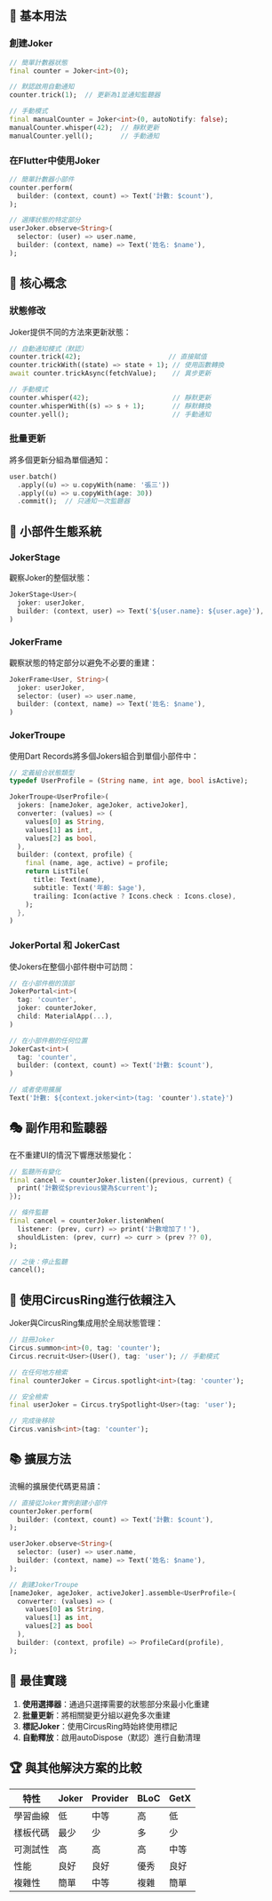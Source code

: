 ## 🚀 基本用法

### 創建Joker

```dart
// 簡單計數器狀態
final counter = Joker<int>(0);

// 默認啟用自動通知
counter.trick(1);  // 更新為1並通知監聽器

// 手動模式
final manualCounter = Joker<int>(0, autoNotify: false);
manualCounter.whisper(42);  // 靜默更新
manualCounter.yell();       // 手動通知
```

### 在Flutter中使用Joker

```dart
// 簡單計數器小部件
counter.perform(
  builder: (context, count) => Text('計數: $count'), 
);

// 選擇狀態的特定部分
userJoker.observe<String>(
  selector: (user) => user.name,
  builder: (context, name) => Text('姓名: $name'),
);
```

## 🎪 核心概念

### 狀態修改

Joker提供不同的方法來更新狀態：

```dart
// 自動通知模式（默認）
counter.trick(42);                      // 直接賦值
counter.trickWith((state) => state + 1); // 使用函數轉換
await counter.trickAsync(fetchValue);    // 異步更新

// 手動模式
counter.whisper(42);                     // 靜默更新
counter.whisperWith((s) => s + 1);       // 靜默轉換
counter.yell();                          // 手動通知
```

### 批量更新

將多個更新分組為單個通知：

```dart
user.batch()
  .apply((u) => u.copyWith(name: '張三'))
  .apply((u) => u.copyWith(age: 30))
  .commit();  // 只通知一次監聽器
```

## 🌉 小部件生態系統

### JokerStage

觀察Joker的整個狀態：

```dart
JokerStage<User>(
  joker: userJoker,
  builder: (context, user) => Text('${user.name}: ${user.age}'),
)
```

### JokerFrame

觀察狀態的特定部分以避免不必要的重建：

```dart
JokerFrame<User, String>(
  joker: userJoker,
  selector: (user) => user.name,
  builder: (context, name) => Text('姓名: $name'),
)
```

### JokerTroupe

使用Dart Records將多個Jokers組合到單個小部件中：

```dart
// 定義組合狀態類型
typedef UserProfile = (String name, int age, bool isActive);

JokerTroupe<UserProfile>(
  jokers: [nameJoker, ageJoker, activeJoker],
  converter: (values) => (
    values[0] as String,
    values[1] as int,
    values[2] as bool,
  ),
  builder: (context, profile) {
    final (name, age, active) = profile;
    return ListTile(
      title: Text(name),
      subtitle: Text('年齡: $age'),
      trailing: Icon(active ? Icons.check : Icons.close),
    );
  },
)
```

### JokerPortal 和 JokerCast

使Jokers在整個小部件樹中可訪問：

```dart
// 在小部件樹的頂部
JokerPortal<int>(
  tag: 'counter',
  joker: counterJoker,
  child: MaterialApp(...),
)

// 在小部件樹的任何位置
JokerCast<int>(
  tag: 'counter',
  builder: (context, count) => Text('計數: $count'),
)

// 或者使用擴展
Text('計數: ${context.joker<int>(tag: 'counter').state}')
```

## 🎭 副作用和監聽器

在不重建UI的情況下響應狀態變化：

```dart
// 監聽所有變化
final cancel = counterJoker.listen((previous, current) {
  print('計數從$previous變為$current');
});

// 條件監聽
final cancel = counterJoker.listenWhen(
  listener: (prev, curr) => print('計數增加了！'),
  shouldListen: (prev, curr) => curr > (prev ?? 0),
);

// 之後：停止監聽
cancel();
```

## 🎪 使用CircusRing進行依賴注入

Joker與CircusRing集成用於全局狀態管理：

```dart
// 註冊Joker
Circus.summon<int>(0, tag: 'counter');
Circus.recruit<User>(User(), tag: 'user'); // 手動模式

// 在任何地方檢索
final counterJoker = Circus.spotlight<int>(tag: 'counter');

// 安全檢索
final userJoker = Circus.trySpotlight<User>(tag: 'user');

// 完成後移除
Circus.vanish<int>(tag: 'counter');
```

## 📚 擴展方法

流暢的擴展使代碼更易讀：

```dart
// 直接從Joker實例創建小部件
counterJoker.perform(
  builder: (context, count) => Text('計數: $count'),
);

userJoker.observe<String>(
  selector: (user) => user.name,
  builder: (context, name) => Text('姓名: $name'),
);

// 創建JokerTroupe
[nameJoker, ageJoker, activeJoker].assemble<UserProfile>(
  converter: (values) => (
    values[0] as String, 
    values[1] as int, 
    values[2] as bool
  ),
  builder: (context, profile) => ProfileCard(profile),
);
```

## 🧪 最佳實踐

1. **使用選擇器**：通過只選擇需要的狀態部分來最小化重建
2. **批量更新**：將相關變更分組以避免多次重建
3. **標記Joker**：使用CircusRing時始終使用標記
4. **自動釋放**：啟用autoDispose（默認）進行自動清理

## 🏆 與其他解決方案的比較

| 特性 | Joker | Provider | BLoC | GetX |
|---------|-------|----------|------|------|
| 學習曲線 | 低 | 中等 | 高 | 低 |
| 樣板代碼 | 最少 | 少 | 多 | 少 |
| 可測試性 | 高 | 高 | 高 | 中等 |
| 性能 | 良好 | 良好 | 優秀 | 良好 |
| 複雜性 | 簡單 | 中等 | 複雜 | 簡單 |
